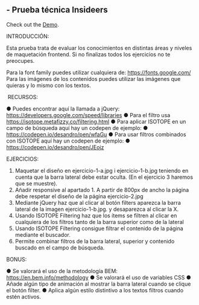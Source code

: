 ## - Prueba técnica Insideers

Check out the <a href="" target="_blank">Demo</a>.

INTRODUCCIÓN:

Esta prueba trata de evaluar los conocimientos en distintas áreas y niveles de maquetación frontend. Si no finalizas todos los ejercicios no te preocupes.

Para la font family puedes utilizar cualquiera de: https://fonts.google.com/
Para las imágenes de los contenidos puedes utilizar las imágenes que quieras y lo mismo con los textos.

 RECURSOS:

●	Puedes encontrar aquí la llamada a jQuery: https://developers.google.com/speed/libraries
●	Para el filtro usa https://isotope.metafizzy.co/filtering.html
●	Para aplicar ISOTOPE en un campo de búsqueda aquí hay un codepen de ejemplo:
●	https://codepen.io/desandro/pen/wfaGu
●	Para usar filtros combinados con ISOTOPE aquí hay un codepen de ejemplo:
●	https://codepen.io/desandro/pen/JEojz

EJERCICIOS:

1.	Maquetar el diseño en ejercicio-1-a.jpg i ejercicio-1-b.jpg teniendo en cuenta que la barra lateral debe estar oculta. (En el ejercicio 3 haremos que se muestre).
2.	Añadir responsive al apartado 1.  A partir de 800px de ancho la página debe respetar el diseño de la página ejercicio-2.jpg
3.	Mediante jQuery haz que al clicar al botón filters aparezca la barra lateral de la imagen ejercicio-1-b.jpg. y desaparezca al clicar la X.
4.	Usando ISOTOPE Filtering haz que los ítems se filtren al clicar en cualquiera de los filtros tanto de la barra superior como de la lateral
5.	Usando ISOTOPE Filtering consigue filtrar el contenido de la página mediante el buscador.
6.	Permite combinar filtros de la barra lateral, superior y contenido buscado en el campo de búsqueda.

BONUS:

●	Se valorará el uso de la metodología BEM: https://en.bem.info/methodology
●	Se valorará el uso de variables CSS
●	Añade algún tipo de animación al mostrar la barra lateral cuando se clique el botón filter.
●	Aplica algún estilo distintivo a los textos filtros cuando estén activos.
